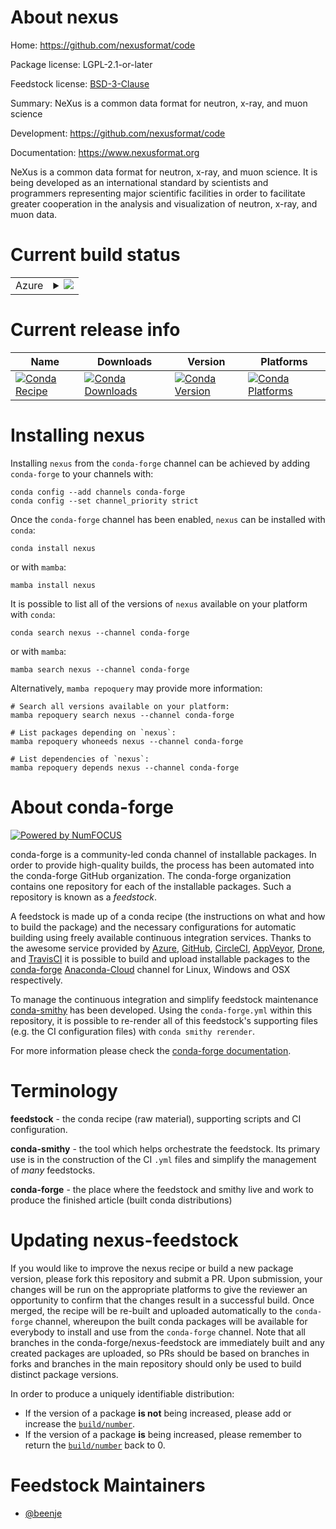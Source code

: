 About nexus
===========

Home: https://github.com/nexusformat/code

Package license: LGPL-2.1-or-later

Feedstock license: [BSD-3-Clause](https://github.com/conda-forge/nexus-feedstock/blob/main/LICENSE.txt)

Summary: NeXus is a common data format for neutron, x-ray, and muon science

Development: https://github.com/nexusformat/code

Documentation: https://www.nexusformat.org

NeXus is a common data format for neutron, x-ray, and muon science.
It is being developed as an international standard by scientists and
programmers representing major scientific facilities in order to facilitate
greater cooperation in the analysis and visualization of neutron, x-ray, and muon data.


Current build status
====================


<table>
    
  <tr>
    <td>Azure</td>
    <td>
      <details>
        <summary>
          <a href="https://dev.azure.com/conda-forge/feedstock-builds/_build/latest?definitionId=6441&branchName=main">
            <img src="https://dev.azure.com/conda-forge/feedstock-builds/_apis/build/status/nexus-feedstock?branchName=main">
          </a>
        </summary>
        <table>
          <thead><tr><th>Variant</th><th>Status</th></tr></thead>
          <tbody><tr>
              <td>linux_64</td>
              <td>
                <a href="https://dev.azure.com/conda-forge/feedstock-builds/_build/latest?definitionId=6441&branchName=main">
                  <img src="https://dev.azure.com/conda-forge/feedstock-builds/_apis/build/status/nexus-feedstock?branchName=main&jobName=linux&configuration=linux_64_" alt="variant">
                </a>
              </td>
            </tr><tr>
              <td>osx_64</td>
              <td>
                <a href="https://dev.azure.com/conda-forge/feedstock-builds/_build/latest?definitionId=6441&branchName=main">
                  <img src="https://dev.azure.com/conda-forge/feedstock-builds/_apis/build/status/nexus-feedstock?branchName=main&jobName=osx&configuration=osx_64_" alt="variant">
                </a>
              </td>
            </tr><tr>
              <td>win_64</td>
              <td>
                <a href="https://dev.azure.com/conda-forge/feedstock-builds/_build/latest?definitionId=6441&branchName=main">
                  <img src="https://dev.azure.com/conda-forge/feedstock-builds/_apis/build/status/nexus-feedstock?branchName=main&jobName=win&configuration=win_64_" alt="variant">
                </a>
              </td>
            </tr>
          </tbody>
        </table>
      </details>
    </td>
  </tr>
</table>

Current release info
====================

| Name | Downloads | Version | Platforms |
| --- | --- | --- | --- |
| [![Conda Recipe](https://img.shields.io/badge/recipe-nexus-green.svg)](https://anaconda.org/conda-forge/nexus) | [![Conda Downloads](https://img.shields.io/conda/dn/conda-forge/nexus.svg)](https://anaconda.org/conda-forge/nexus) | [![Conda Version](https://img.shields.io/conda/vn/conda-forge/nexus.svg)](https://anaconda.org/conda-forge/nexus) | [![Conda Platforms](https://img.shields.io/conda/pn/conda-forge/nexus.svg)](https://anaconda.org/conda-forge/nexus) |

Installing nexus
================

Installing `nexus` from the `conda-forge` channel can be achieved by adding `conda-forge` to your channels with:

```
conda config --add channels conda-forge
conda config --set channel_priority strict
```

Once the `conda-forge` channel has been enabled, `nexus` can be installed with `conda`:

```
conda install nexus
```

or with `mamba`:

```
mamba install nexus
```

It is possible to list all of the versions of `nexus` available on your platform with `conda`:

```
conda search nexus --channel conda-forge
```

or with `mamba`:

```
mamba search nexus --channel conda-forge
```

Alternatively, `mamba repoquery` may provide more information:

```
# Search all versions available on your platform:
mamba repoquery search nexus --channel conda-forge

# List packages depending on `nexus`:
mamba repoquery whoneeds nexus --channel conda-forge

# List dependencies of `nexus`:
mamba repoquery depends nexus --channel conda-forge
```


About conda-forge
=================

[![Powered by
NumFOCUS](https://img.shields.io/badge/powered%20by-NumFOCUS-orange.svg?style=flat&colorA=E1523D&colorB=007D8A)](https://numfocus.org)

conda-forge is a community-led conda channel of installable packages.
In order to provide high-quality builds, the process has been automated into the
conda-forge GitHub organization. The conda-forge organization contains one repository
for each of the installable packages. Such a repository is known as a *feedstock*.

A feedstock is made up of a conda recipe (the instructions on what and how to build
the package) and the necessary configurations for automatic building using freely
available continuous integration services. Thanks to the awesome service provided by
[Azure](https://azure.microsoft.com/en-us/services/devops/), [GitHub](https://github.com/),
[CircleCI](https://circleci.com/), [AppVeyor](https://www.appveyor.com/),
[Drone](https://cloud.drone.io/welcome), and [TravisCI](https://travis-ci.com/)
it is possible to build and upload installable packages to the
[conda-forge](https://anaconda.org/conda-forge) [Anaconda-Cloud](https://anaconda.org/)
channel for Linux, Windows and OSX respectively.

To manage the continuous integration and simplify feedstock maintenance
[conda-smithy](https://github.com/conda-forge/conda-smithy) has been developed.
Using the ``conda-forge.yml`` within this repository, it is possible to re-render all of
this feedstock's supporting files (e.g. the CI configuration files) with ``conda smithy rerender``.

For more information please check the [conda-forge documentation](https://conda-forge.org/docs/).

Terminology
===========

**feedstock** - the conda recipe (raw material), supporting scripts and CI configuration.

**conda-smithy** - the tool which helps orchestrate the feedstock.
                   Its primary use is in the construction of the CI ``.yml`` files
                   and simplify the management of *many* feedstocks.

**conda-forge** - the place where the feedstock and smithy live and work to
                  produce the finished article (built conda distributions)


Updating nexus-feedstock
========================

If you would like to improve the nexus recipe or build a new
package version, please fork this repository and submit a PR. Upon submission,
your changes will be run on the appropriate platforms to give the reviewer an
opportunity to confirm that the changes result in a successful build. Once
merged, the recipe will be re-built and uploaded automatically to the
`conda-forge` channel, whereupon the built conda packages will be available for
everybody to install and use from the `conda-forge` channel.
Note that all branches in the conda-forge/nexus-feedstock are
immediately built and any created packages are uploaded, so PRs should be based
on branches in forks and branches in the main repository should only be used to
build distinct package versions.

In order to produce a uniquely identifiable distribution:
 * If the version of a package **is not** being increased, please add or increase
   the [``build/number``](https://docs.conda.io/projects/conda-build/en/latest/resources/define-metadata.html#build-number-and-string).
 * If the version of a package **is** being increased, please remember to return
   the [``build/number``](https://docs.conda.io/projects/conda-build/en/latest/resources/define-metadata.html#build-number-and-string)
   back to 0.

Feedstock Maintainers
=====================

* [@beenje](https://github.com/beenje/)

